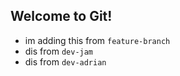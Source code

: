 ## Welcome to Git!

- im adding this from `feature-branch`
- dis from `dev-jam`
- dis from `dev-adrian`